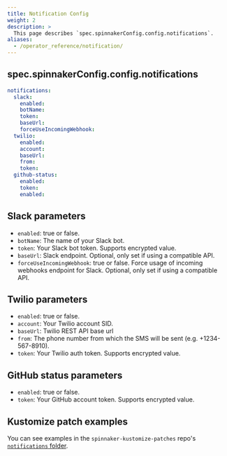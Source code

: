 ```yaml
---
title: Notification Config
weight: 2
description: >
  This page describes `spec.spinnakerConfig.config.notifications`.
aliases:
  - /operator_reference/notification/
---
```


## spec.spinnakerConfig.config.notifications

```yaml
notifications:
  slack:
    enabled:
    botName:
    token:
    baseUrl:
    forceUseIncomingWebhook:
  twilio:
    enabled:
    account:
    baseUrl:
    from:
    token:
  github-status:
    enabled:
    token:
    enabled:
```

## Slack parameters

- `enabled`: true or false.
- `botName`: The name of your Slack bot.
- `token`: Your Slack bot token. Supports encrypted value.
- `baseUrl`: Slack endpoint. Optional, only set if using a compatible API.
- `forceUseIncomingWebhook`: true or false. Force usage of incoming webhooks endpoint for Slack. Optional, only set if using a compatible API.

## Twilio parameters

- `enabled`: true or false.
- `account`: Your Twilio account SID.
- `baseUrl`: Twilio REST API base url
- `from`: The phone number from which the SMS will be sent (e.g. +1234-567-8910).
- `token`: Your Twilio auth token. Supports encrypted value.

## GitHub status parameters

- `enabled`: true or false.
- `token`: Your GitHub account token. Supports encrypted value.

## Kustomize patch examples

 You can see examples in the `spinnaker-kustomize-patches` repo's [`notifications` folder](https://github.com/armory/spinnaker-kustomize-patches/tree/master/accounts/notifications).
